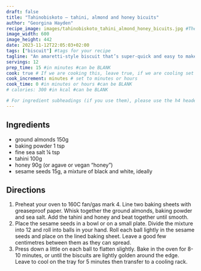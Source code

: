 ```yaml
---
draft: false
title: "Tahinobiskoto – tahini, almond and honey bicuits"
author: "Georgina Hayden"
recipe_image: images/tahinobiskoto_tahini_almond_honey_bicuits.jpg #The image for your recipe
image_width: 600
image_height: 442
date: 2023-11-12T22:05:03+02:00
tags: ["biscuit"] #tags for your recipe
tagline: "An amaretti-style biscuit that’s super-quick and easy to make"
servings: 12
prep_time: 15 #in minutes #can be BLANK
cook: true # If we are cooking this, leave true, if we are cooling set to false
cook_increment: minutes # set to minutes or hours
cook_time: 0 #in minutes or hours #can be BLANK
# calories: 300 #in kcal #can be BLANK

# For ingredient subheadings (if you use them), please use the h4 header.  For print view I have those elements targeted
---
```



## Ingredients

- ground almonds 150g
- baking powder 1 tsp
- fine sea salt ¼ tsp
- tahini 100g
- honey 90g (or agave or vegan “honey”)
- sesame seeds 15g, a mixture of black and white, ideally

## Directions

1. Preheat your oven to 160C fan/gas mark 4. Line two baking sheets with greaseproof paper. Whisk together the ground almonds, baking powder and sea salt. Add the tahini and honey and beat together until smooth.
2. Place the sesame seeds in a bowl or on a small plate. Divide the mixture into 12 and roll into balls in your hand. Roll each ball lightly in the sesame seeds and place on the lined baking sheet. Leave a good few centimetres between them as they can spread.
3. Press down a little on each ball to flatten slightly. Bake in the oven for 8-10 minutes, or until the biscuits are lightly golden around the edge. Leave to cool on the tray for 5 minutes then transfer to a cooling rack.

